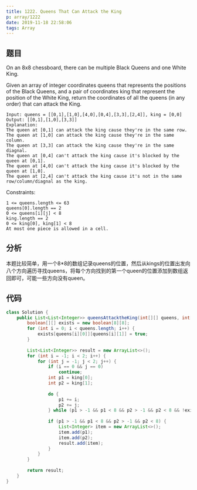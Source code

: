 ```yaml
---
title: 1222. Queens That Can Attack the King
p: array/1222
date: 2019-11-18 22:58:06
tags: Array
---
```


## 题目

On an 8x8 chessboard, there can be multiple Black Queens and one White King.

Given an array of integer coordinates queens that represents the positions of the Black Queens, and a pair of coordinates king that represent the position of the White King, return the coordinates of all the queens (in any order) that can attack the King.

``` example
Input: queens = [[0,1],[1,0],[4,0],[0,4],[3,3],[2,4]], king = [0,0]
Output: [[0,1],[1,0],[3,3]]
Explanation:  
The queen at [0,1] can attack the king cause they're in the same row. 
The queen at [1,0] can attack the king cause they're in the same column. 
The queen at [3,3] can attack the king cause they're in the same diagnal. 
The queen at [0,4] can't attack the king cause it's blocked by the queen at [0,1]. 
The queen at [4,0] can't attack the king cause it's blocked by the queen at [1,0]. 
The queen at [2,4] can't attack the king cause it's not in the same row/column/diagnal as the king.
```

Constraints:

``` note
1 <= queens.length <= 63
queens[0].length == 2
0 <= queens[i][j] < 8
king.length == 2
0 <= king[0], king[1] < 8
At most one piece is allowed in a cell.
```

## 分析

本题比较简单，用一个8*8的数组记录queens的位置，然后从kings的位置出发向八个方向遍历寻找queens，将每个方向找到的第一个queen的位置添加到数组返回即可，可能一些方向没有queen。

## 代码

``` java
class Solution {
    public List<List<Integer>> queensAttacktheKing(int[][] queens, int[] king) {
        boolean[][] exists = new boolean[8][8];
        for (int i = 0; i < queens.length; i++) {
            exists[queens[i][0]][queens[i][1]] = true;
        }
        
        List<List<Integer>> result = new ArrayList<>();
        for (int i = -1; i < 2; i++) {
            for (int j = -1; j < 2; j++) {
                if (i == 0 && j == 0)
                    continue;
                int p1 = king[0];
                int p2 = king[1];
                
                do {
                    p1 += i;
                    p2 += j;
                } while (p1 > -1 && p1 < 8 && p2 > -1 && p2 < 8 && !exists[p1][p2]);
                
                if (p1 > -1 && p1 < 8 && p2 > -1 && p2 < 8) {
                    List<Integer> item = new ArrayList<>();
                    item.add(p1);
                    item.add(p2);
                    result.add(item);
                }
            }
        }
        
        return result;
    }
}
```
